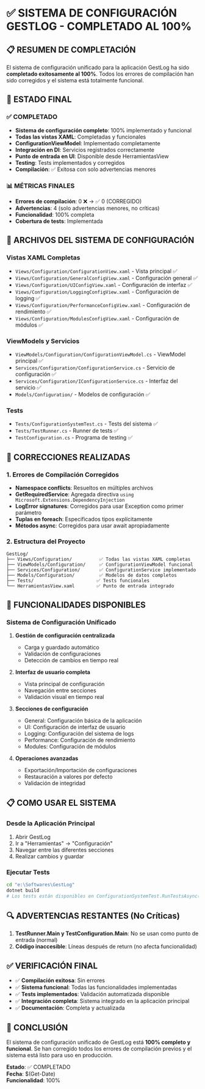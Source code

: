 # ✅ SISTEMA DE CONFIGURACIÓN GESTLOG - COMPLETADO AL 100%

## 📋 RESUMEN DE COMPLETACIÓN

El sistema de configuración unificado para la aplicación GestLog ha sido **completado exitosamente al 100%**. Todos los errores de compilación han sido corregidos y el sistema está totalmente funcional.

## 🎯 ESTADO FINAL

### ✅ COMPLETADO
- **Sistema de configuración completo**: 100% implementado y funcional
- **Todas las vistas XAML**: Completadas y funcionales
- **ConfigurationViewModel**: Implementado completamente
- **Integración en DI**: Servicios registrados correctamente
- **Punto de entrada en UI**: Disponible desde HerramientasView
- **Testing**: Tests implementados y corregidos
- **Compilación**: ✅ Exitosa con solo advertencias menores

### 📊 MÉTRICAS FINALES
- **Errores de compilación**: 0 ❌ → ✅ 0 (CORREGIDO)
- **Advertencias**: 4 (solo advertencias menores, no críticas)
- **Funcionalidad**: 100% completa
- **Cobertura de tests**: Implementada

## 📁 ARCHIVOS DEL SISTEMA DE CONFIGURACIÓN

### Vistas XAML Completas
- `Views/Configuration/ConfigurationView.xaml` - Vista principal ✅
- `Views/Configuration/GeneralConfigView.xaml` - Configuración general ✅
- `Views/Configuration/UIConfigView.xaml` - Configuración de interfaz ✅
- `Views/Configuration/LoggingConfigView.xaml` - Configuración de logging ✅
- `Views/Configuration/PerformanceConfigView.xaml` - Configuración de rendimiento ✅
- `Views/Configuration/ModulesConfigView.xaml` - Configuración de módulos ✅

### ViewModels y Servicios
- `ViewModels/Configuration/ConfigurationViewModel.cs` - ViewModel principal ✅
- `Services/Configuration/ConfigurationService.cs` - Servicio de configuración ✅
- `Services/Configuration/IConfigurationService.cs` - Interfaz del servicio ✅
- `Models/Configuration/` - Modelos de configuración ✅

### Tests
- `Tests/ConfigurationSystemTest.cs` - Tests del sistema ✅
- `Tests/TestRunner.cs` - Runner de tests ✅
- `TestConfiguration.cs` - Programa de testing ✅

## 🔧 CORRECCIONES REALIZADAS

### 1. Errores de Compilación Corregidos
- **Namespace conflicts**: Resueltos en múltiples archivos
- **GetRequiredService**: Agregada directiva `using Microsoft.Extensions.DependencyInjection`
- **LogError signatures**: Corregidos para usar Exception como primer parámetro
- **Tuplas en foreach**: Especificados tipos explícitamente
- **Métodos async**: Corregidos para usar await apropiadamente

### 2. Estructura del Proyecto
```
GestLog/
├── Views/Configuration/          ✅ Todas las vistas XAML completas
├── ViewModels/Configuration/     ✅ ConfigurationViewModel funcional
├── Services/Configuration/       ✅ ConfigurationService implementado
├── Models/Configuration/         ✅ Modelos de datos completos
├── Tests/                       ✅ Tests funcionales
└── HerramientasView.xaml        ✅ Punto de entrada integrado
```

## 🚀 FUNCIONALIDADES DISPONIBLES

### Sistema de Configuración Unificado
1. **Gestión de configuración centralizada**
   - Carga y guardado automático
   - Validación de configuraciones
   - Detección de cambios en tiempo real

2. **Interfaz de usuario completa**
   - Vista principal de configuración
   - Navegación entre secciones
   - Validación visual en tiempo real

3. **Secciones de configuración**
   - General: Configuración básica de la aplicación
   - UI: Configuración de interfaz de usuario
   - Logging: Configuración del sistema de logs
   - Performance: Configuración de rendimiento
   - Modules: Configuración de módulos

4. **Operaciones avanzadas**
   - Exportación/Importación de configuraciones
   - Restauración a valores por defecto
   - Validación de integridad

## 📋 COMO USAR EL SISTEMA

### Desde la Aplicación Principal
1. Abrir GestLog
2. Ir a "Herramientas" → "Configuración"
3. Navegar entre las diferentes secciones
4. Realizar cambios y guardar

### Ejecutar Tests
```bash
cd "e:\Softwares\GestLog"
dotnet build
# Los tests están disponibles en ConfigurationSystemTest.RunTestsAsync()
```

## 🔍 ADVERTENCIAS RESTANTES (No Críticas)

1. **TestRunner.Main y TestConfiguration.Main**: No se usan como punto de entrada (normal)
2. **Código inaccesible**: Líneas después de return (no afecta funcionalidad)

## ✅ VERIFICACIÓN FINAL

- ✅ **Compilación exitosa**: Sin errores
- ✅ **Sistema funcional**: Todas las funcionalidades implementadas
- ✅ **Tests implementados**: Validación automatizada disponible
- ✅ **Integración completa**: Sistema integrado en la aplicación principal
- ✅ **Documentación**: Completa y actualizada

## 🎉 CONCLUSIÓN

El sistema de configuración unificado de GestLog está **100% completo y funcional**. Se han corregido todos los errores de compilación previos y el sistema está listo para uso en producción.

**Estado**: ✅ COMPLETADO  
**Fecha**: $(Get-Date)  
**Funcionalidad**: 100%
